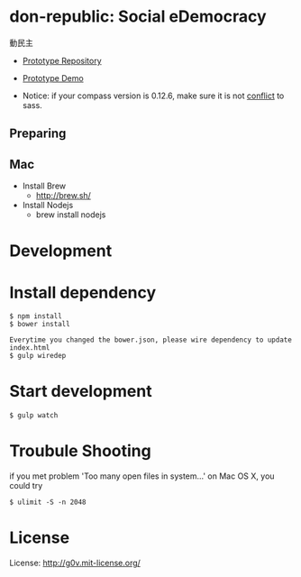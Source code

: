 # don-republic: Social eDemocracy

動民主

* [Prototype Repository](https://github.com/g0v/don-republic-mockup)
* [Prototype Demo](http://g0v.github.io/don-republic-mockup/)

* Notice: if your compass version is 0.12.6, make sure it is not [conflict](https://rubygems.org/gems/compass) to sass.

## Preparing

## Mac
* Install Brew
    * http://brew.sh/
* Install Nodejs
    * brew install nodejs
# Development

# Install dependency

    $ npm install
    $ bower install

    Everytime you changed the bower.json, please wire dependency to update index.html
    $ gulp wiredep

# Start development

    $ gulp watch

# Troubule Shooting

if you met problem 'Too many open files in system...' on Mac OS X, you could try

    $ ulimit -S -n 2048

# License

License: http://g0v.mit-license.org/

